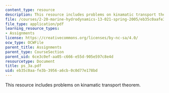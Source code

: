 ```yaml
---
content_type: resource
description: This resource includes problems on kinamatic transport theorem.
file: /courses/2-20-marine-hydrodynamics-13-021-spring-2005/eb35c0aafe3b3956a6cb0c0d77e178bd_ps_3a.pdf
file_type: application/pdf
learning_resource_types:
- Assignments
license: https://creativecommons.org/licenses/by-nc-sa/4.0/
ocw_type: OCWFile
parent_title: Assignments
parent_type: CourseSection
parent_uid: 6ce3c0ef-aa05-c666-e55d-905e597c8e4d
resourcetype: Document
title: ps_3a.pdf
uid: eb35c0aa-fe3b-3956-a6cb-0c0d77e178bd
---
```

This resource includes problems on kinamatic transport theorem.